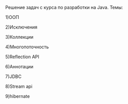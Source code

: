 Решение задач с курса по разработки на Java. Темы:

1)ООП

2)Исключения

3)Коллекции

4)Многопоточность

5)Reflection API

6)Аннотации

7)JDBC

8)Stream api

9)hibernate
